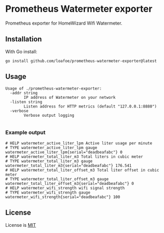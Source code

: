 # Prometheus Watermeter exporter

Prometheus exporter for HomeWizard Wifi Watermeter.

## Installation

With Go install:

```shell
go install github.com/loafoe/prometheus-watermeter-exporter@latest
```

## Usage

```
Usage of ./prometheus-watermeter-exporter:
  -addr string
        IP address of Watermeter on your network
  -listen string
        Listen address for HTTP metrics (default "127.0.0.1:8880")
  -verbose
        Verbose output logging
     
```

### Example output

```
# HELP watermeter_active_liter_lpm Active liter usage per minute
# TYPE watermeter_active_liter_lpm gauge
watermeter_active_liter_lpm{serial="deadbeafabc"} 0
# HELP watermeter_total_liter_m3 Total liters in cubic meter
# TYPE watermeter_total_liter_m3 gauge
watermeter_total_liter_m3{serial="deadbeafabc"} 176.541
# HELP watermeter_total_liter_offset_m3 Total liter offset in cubic meter
# TYPE watermeter_total_liter_offset_m3 gauge
watermeter_total_liter_offset_m3{serial="deadbeafabc"} 0
# HELP watermeter_wifi_strength wifi signal strength
# TYPE watermeter_wifi_strength gauge
watermeter_wifi_strength{serial="deadbeafabc"} 100
```

## License

License is [MIT](LICENSE.md)